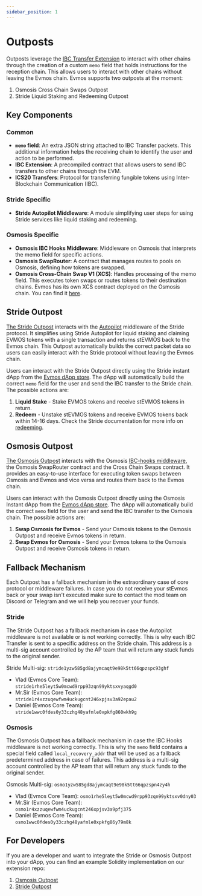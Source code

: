 ```yaml
---
sidebar_position: 1
---
```


# Outposts

Outposts leverage the
[IBC Transfer Extension](https://docs.evmos.org/develop/smart-contracts/evm-extensions/ibc-transfer)
to interact with other chains through the creation of a custom `memo` field that holds instructions for the
reception chain. This allows users to interact with other chains without leaving the Evmos chain. Evmos supports
two outposts at the moment:

1. Osmosis Cross Chain Swaps Outpost
2. Stride Liquid Staking and Redeeming Outpost

## Key Components

### Common

- **`memo` field**: An extra JSON string attached to IBC Transfer packets. This additional information helps
  the receiving chain to identify the user and action to be performed.
- **IBC Extension**: A precompiled contract that allows users to send IBC transfers to other chains through the EVM.
- **ICS20 Transfers**: Protocol for transferring fungible tokens using Inter-Blockchain Communication (IBC).

### Stride Specific

- **Stride Autopilot Middleware**: A module simplifying user steps for using Stride services like liquid staking
  and redeeming.

### Osmosis Specific

- **Osmosis IBC Hooks Middleware**: Middleware on Osmosis that interprets the memo field for specific actions.
- **Osmosis SwapRouter**: A contract that manages routes to pools on Osmosis, defining how tokens are swapped.
- **Osmosis Cross-Chain Swap V1 (XCS)**: Handles processing of the memo field.
  This executes token swaps or routes tokens to their destination chains.
  Evmos has its own XCS contract deployed on the Osmosis chain.
  You can find it
  [here](https://celatone.osmosis.zone/osmosis-1/contracts/osmo18rj46qcpr57m3qncrj9cuzm0gn3km08w5jxxlnw002c9y7xex5xsu74ytz).

## Stride Outpost

[The Stride Outpost](https://app.evmos.org/dapps/staking/stride) interacts with the
[Autopilot](https://docs.stride.zone/docs/integrate-liquid-staking) middleware of the Stride protocol.
It simplifies using Stride Autopilot for liquid staking and claiming EVMOS tokens with a single transaction
and returns stEVMOS back to the Evmos chain. This Outpost automatically builds the correct packet data so users
can easily interact with the Stride protocol without leaving the Evmos chain.

Users can interact with the Stride Outpost directly using the Stride instant dApp
from the [Evmos dApp store](https://app.evmos.org/dapps/staking/stride). The dApp will automatically build
the correct `memo` field for the user and send the IBC transfer to the Stride chain. The possible actions are:

1. **Liquid Stake** - Stake EVMOS tokens and receive stEVMOS tokens in return.
2. **Redeem** - Unstake stEVMOS tokens and receive EVMOS tokens back within 14-16 days. Check
   the Stride documentation for more info on [redeeming](https://docs.stride.zone/docs/unstaking).

## Osmosis Outpost

[The Osmosis Outpost](https://app.evmos.org/dapps/defi/osmosis) interacts with the Osmosis
[IBC-hooks middleware](https://github.com/osmosis-labs/osmosis/tree/main/x/ibc-hooks), the Osmosis SwapRouter contract
and the Cross Chain Swaps contract. It provides an easy-to-use interface for executing token swaps between
Osmosis and Evmos and vice versa and routes them back to the Evmos chain.

Users can interact with the Osmosis Outpost directly using the Osmosis Instant dApp
from the [Evmos dApp store](https://app.evmos.org/dapps/defi/osmosis). The dApp will automatically build
the correct `memo` field for the user and send the IBC transfer to the Osmosis chain. The possible actions are:

1. **Swap Osmosis for Evmos** - Send your Osmosis tokens to the Osmosis Outpost and receive Evmos tokens in return.
2. **Swap Evmos for Osmosis** - Send your Evmos tokens to the Osmosis Outpost and receive Osmosis tokens in return.

## Fallback Mechanism

Each Outpost has a fallback mechanism in the extraordinary case of core protocol or middleware failures.
In case you do not receive your stEvmos back or your swap isn't executed make sure to contact the
mod team on Discord or Telegram and we will help you recover your funds.

### Stride

The Stride Outpost has a fallback mechanism in case the Autopilot middleware is not available or is not working
correctly. This is why each IBC Transfer is sent to a specific address on the Stride chain. This address is
a multi-sig account controlled by the AP team that will return any stuck funds to the original sender.

Stride Multi-sig: `stride1yzw585gd8ajymcaqt9e98k5tt66qpzspc93ghf`

- Vlad (Evmos Core Team): `stride1rhe5leyt5w0mcwd9rpp93zqn99yktsxvyaqgd0`
- Mr.Sir (Evmos Core Team): `stride1r4xzzuqewfwm4uckugcnt246xpjsv3a92epau2`
- Daniel (Evmos Core Team): `stride1wwc0fdes0y33czhg48yafmle0xpkfg860wkh9g`

### Osmosis

The Osmosis Outpost has a fallback mechanism in case the IBC Hooks middleware is not working correctly.
This is why the `memo` field contains a special field called `local_recovery_addr` that will be used as a fallback
predetermined address in case of failures. This address is a multi-sig account controlled by the AP team
that will return any stuck funds to the original sender.

Osmosis Multi-sig: `osmo1yzw585gd8ajymcaqt9e98k5tt66qpzspn4zy4h`

- Vlad (Evmos Core Team): `osmo1rhe5leyt5w0mcwd9rpp93zqn99yktsxv0dny03`
- Mr.Sir (Evmos Core Team): `osmo1r4xzzuqewfwm4uckugcnt246xpjsv3a9pfj375`
- Daniel (Evmos Core Team): `osmo1wwc0fdes0y33czhg48yafmle0xpkfg86y79m8k`

## For Developers

If you are a developer and want to integrate the Stride or Osmosis Outpost into your dApp, you can find
an example Solidity implementation on our extension repo:

1. [Osmosis Outpost](https://github.com/evmos/extensions/tree/main/outposts/osmosis)
2. [Stride Outpost](https://github.com/evmos/extensions/tree/main/outposts/stride)
